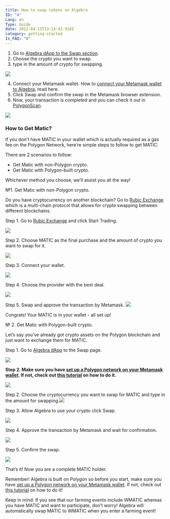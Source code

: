 ```yaml
---
title: How to swap tokens on Algebra
ID: "4"
Lang: en
Type: Guide
date: 2022-04-13T13:14:43.916Z
category: getting-started
Is_FAQ: "0"
---
```

1. Go to [Algebra dApp to the Swap section](https://app.algebra.finance/#/swap).
2. Choose the crypto you want to swap.
3. type in the amount of crypto for swapping.

![](https://lh5.googleusercontent.com/cGsvDJMuHiNqg4Crm6teV-OMKgGduJ7cl6upztRN_nBScmOtVcNcYSOnMEY0frlC9K9-fyjGKMzICgdw5z2xsMTExuMBuLfMnKUueRRhFwVREE4ZPiJQbJtaV9kP_X0p6nGiGKXI)

4. Connect your Metamask wallet. How to [connect your Metamask wallet to Algebra](https://docs.google.com/document/d/1GRzlSy1AAh4iRKR9W30OCUtmTr3_7gVdK4Pzq-9MWCo/edit#heading=h.mzlxqtlu19d), read here.
5. Click Swap and confirm the swap in the Metamask browser extension.
6. Now, your transaction is completed and you can check it out in [PolygonScan](https://polygonscan.com/).

![](https://lh6.googleusercontent.com/uZEJx-Xn_5j4Y1PF-zaNvDYE94ek7BB1pXI-f0oZrffoEaUp6Gsk2kadpt8AWWhCiGg6JUrI0S3KcgDKlQXtbkVnEm-ra9XxAL9Cmk7OMJEjUmxfv9Jmwu3hGUjjHsIwwnQQDxVz)

### How to Get Matic?

If you don’t have MATIC in your wallet which is actually required as a gas fee on the Polygon Network, here’re simple steps to follow to get MATIC:

There are 2 scenarios to follow:

* Get Matic with non-Polygon crypto.
* Get Matic with Polygon-built crypto. 

Whichever method you choose, we’ll assist you all the way!

№1. Get Matic with non-Polygon crypto.

Do you have cryptocurrency on another blockchain? Go to [Rubic Exchange](https://rubic.exchange/) which is a multi-chain protocol that allows for crypto swapping between different blockchains. 

Step 1. Go to [Rubic Exchange](https://rubic.exchange/) and click Start Trading. 

![](https://lh3.googleusercontent.com/7_1H2MDu-VMPC9oGiyM1Jm_dm6H6eaGqlPw4Xhuw5jdRmGdyLQx7XstEJszFFv-5hwKXRmVDmL9gD3i-uu63a8_KnRL04Mc-ZIQ4vwkhDEGE1Wvcxt0oAsVOjK9rsMxUGIw28rz1)

Step 2. Choose MATIC as the final purchase and the amount of crypto you want to swap for it. 

![](https://lh5.googleusercontent.com/xaupeurncVPqpLrB5EMeLKH1Rp5gP6egBwothqFRJXnA2VdGqjWj7n-05uGSumHU-9oks3IpdNSB9DuYqZ1PoA2UP2QVxxB4HQEjy6gpgrR7LjpLWYvao4e4gI_tPDqxPI9EOA6N)

Step 3. Connect your wallet.

![](https://lh6.googleusercontent.com/bVmptrL3R53cF1adGJxcRAPDOuyZ9WOsvsyHc9ULCU3rB26xAA8YFTva608ZJqSVKSur_ovc3lguUypy0WXEoryR6eJRHtVKTrCkjcj7ySf9cl2F3ttTKXz7qtDAhrAKCBktkFRe)

Step 4. Choose the provider with the best deal.

![](https://lh6.googleusercontent.com/CF3dStaUVaQFj1MpY6K-qqEaEyxpM8ygQD3_YJHU4vSCvnSh7DmBDZdrs5rSptQC9z7_Wj7l8DyjuSLTfhF-1yXgIxFsa25bYRTAdnF-iVmBM4P02IolPgA_O6M19NGItGB3nM0q)

Step 5. Swap and approve the transaction by Metamask. ![](https://lh3.googleusercontent.com/gNr-TdyhpDEtZ2fNnMwma4yxCzhsY3TSEY3pL20SObhA8XN_7IfzMVINkNJCGZ5enhBMweug7aLCYQD1-DjHbWZYgzWZajx8UhKtxsNCDu8wzb43Emlk8oA01_isEbTJyvMugwar)

Congrats! Your MATIC is in your wallet - all set up! 

№ 2. Get Matic with Polygon-built crypto. 

Let’s say you’ve already got crypto assets on the Polygon blockchain and just want to exchange them for MATIC.

Step 1. Go to [Algebra dApp](https://app.algebra.finance/#/swap) to the Swap page.

![](https://lh6.googleusercontent.com/99bFGZYMhYgh0UD1PPc4T9R12A2ybMIczNxewmO2OanSXZhDiZXRpz5PE_bjPjBgbL6JCi85Oi-3UcYSe34fto2_ZbLmO53166d7iK-5N5B-D0eO6f5N1H6AM2nPMGdsx168PIzb)

**Step 2. Make sure you have [set up a Polygon network on your Metamask wallet](https://medium.com/@crypto_algebra/guide-to-setting-up-polygon-matic-mainnet-for-metamask-on-algebra-finance-e17389cb7f76). If not, check out [this tutorial](https://medium.com/@crypto_algebra/guide-to-setting-up-polygon-matic-mainnet-for-metamask-on-algebra-finance-e17389cb7f76) on how to do it.**

![](https://lh3.googleusercontent.com/wGylImpTF1V0BsbxSYbRlsjt2J2OtXbYjqOHqpZw8B-3UFEoZiY3qOLK2irEQz8Zl1CBxnRCieca0e9_esC4q6WdJkrzt9qVljnaqDJi90c6ydiNMrGt2VxX3OGPMbtCqDsB_Bcd)

Step 2. Choose the cryptocurrency you want to swap for MATIC and type in the amount for swapping.![](https://lh6.googleusercontent.com/6n3AOr_SKCuduUkZa73IGSYMbnTFrFKALadaeJI4JfSNE0Kjl004f4dqdUWY9AXJPU8cYt2G4Iyq0JA0Ssht0xE_KFEE7OQMcxNNHxPZVogpDPjp-8dApCas5aF01U7H2os0gU5B)

Step 3. Allow Algebra to use your crypto click Swap.

![](https://lh3.googleusercontent.com/Q9TOBA30lIEm0PJaRttlEt87GD50viKpGzg0aG9vpdtQNKTW414S4-4jqfaWYX9BfWFxjo317oykG68Odl3Qvs7D6uPUneDYYX0hDkL-fP7PYPNNF2DNezxI3ZvdaDjqb8tkknbb)

Step 4. Approve the transaction by Metamask and wait for confirmation.

![](https://lh5.googleusercontent.com/nUmVpuE6AmQY-EJoRUjIkwYBmtmZQhwYdxLIuhxV5A1Cikr5PzzRqt8m6Nqxe6-qvT93O5-2zqIqoDmOORrdIcaUqfUJx66OzaQfHwPpni7NrTopZwJ2Rr35C_7S7-CU7m22z-mr)

Step 5. Confirm the swap.

![](https://lh5.googleusercontent.com/RQHeParHjkyRAyP188IzkLw0z-KIwqM8VG6AvFTSxHa6kZsFB5v0I3wsKt0_-A6gIa8fQuUMEzoACYWo06USAW0FrK2vKZBDGUgnRUyUMXSXDO6satfEY27L2ma2B_JgqBu9QQPm)

That’s it! Now you are a complete MATIC holder.

Remember! Algebra is built on Polygon so before you start, make sure you have [set up a Polygon network on your Metamask wallet](https://medium.com/@crypto_algebra/guide-to-setting-up-polygon-matic-mainnet-for-metamask-on-algebra-finance-e17389cb7f76). If not, check out [this tutorial](https://medium.com/@crypto_algebra/guide-to-setting-up-polygon-matic-mainnet-for-metamask-on-algebra-finance-e17389cb7f76) on how to do it!

Keep in mind: If you see that our farming events include WMATIC whereas you have MATIC and want to participate, don’t worry! Algebra will automatically swap MATIC to WMATIC when you enter a farming event!